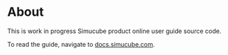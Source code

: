 # About

This is work in progress Simucube product online user guide source code. 

To read the guide, navigate to [docs.simucube.com](https://docs.simucube.com).
